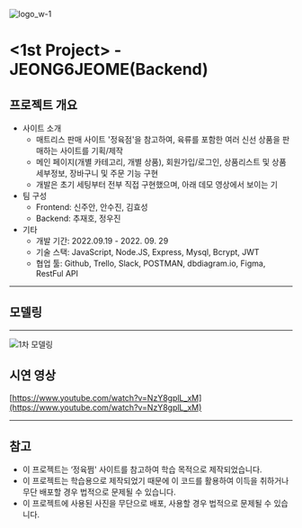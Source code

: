 ![logo_w-1](https://user-images.githubusercontent.com/67556491/193203547-ebe92e5c-5444-4f41-ab43-fb48903d5fed.png)

# **<1st Project> - JEONG6JEOME(Backend)**

## **프로젝트 개요**

- 사이트 소개
    - 매트리스 판매 사이트 '정육점'을 참고하여, 육류를 포함한 여러 신선 상품을 판매하는 사이트를 기획/제작
    - 메인 페이지(개별 카테고리, 개별 상품), 회원가입/로그인, 상품리스트 및 상품 세부정보, 장바구니 및 주문 기능 구현
    - 개발은 초기 세팅부터 전부 직접 구현했으며, 아래 데모 영상에서 보이는 기
- 팀 구성
    - Frontend: 신주안, 안수진, 김효성
    - Backend: 추재호, 정우진
- 기타
    - 개발 기간: 2022.09.19 - 2022. 09. 29
    - 기술 스택: JavaScript, Node.JS, Express, Mysql, Bcrypt, JWT
    - 협업 툴: Github, Trello, Slack, POSTMAN, dbdiagram.io, Figma, RestFul API


---

## **모델링**

---

![1차 모델링](https://user-images.githubusercontent.com/105404643/205057866-318c943f-d69b-4f08-a55f-52bc898944ce.png)

## **시연 영상**

[https://www.youtube.com/watch?v=NzY8gplL_xM](https://www.youtube.com/watch?v=NzY8gplL_xM)

---

## **참고**

- 이 프로젝트는 ‘정육쩜' 사이트를 참고하여 학습 목적으로 제작되었습니다.
- 이 프로젝트는 학습용으로 제작되었기 때문에 이 코드를 활용하여 이득을 취하거나 무단 배포할 경우 법적으로 문제될 수 있습니다.
- 이 프로젝트에 사용된 사진을 무단으로 배포, 사용할 경우 법적으로 문제될 수 있습니다.
